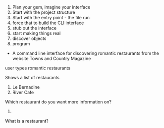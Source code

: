 1. Plan your gem, imagine your interface
2. Start with the project structure
3. Start with the entry point - the file run 
4. force that to build the CLI interface
5. stub out the interface
6. start making things real 
7. discover objects 
8. program 




- A command line interface for discovering romantic restaurants from the website Towns and Country Magazine




user types romantic restaurants

Shows a list of restaurants



1. Le Bernadine
2. River Cafe 


Which restaurant do you want more information on?

1.


What is a restaurant?

